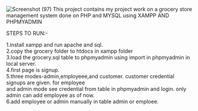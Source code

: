 ![Screenshot (97)](https://github.com/user-attachments/assets/7c0b25e0-e43b-4e4c-942b-f3ac82527829)
This project contains my project work on a grocery store management system done on PHP and MYSQL using XAMPP AND PHPMYADMIN</br>

STEPS TO RUN:-</br>

1.install xampp and run apache and sql.</br>
2.copy the grocery folder to htdocs in xampp folder</br>
3.load the grocery.sql table to phpmyadmin using import in phpmyadmin in local server.</br>
4.first page is signup.</br>
5.three modes-admin,employeee,and customer. customer credential signups are given. for employee    
     and admin mode see credential from table in phpmyadmin and login. only admin can add employee 
     as of now.</br>
6.add employee or admin manually in table admin or emploee.</br>
